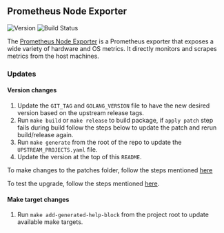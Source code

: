 ## **Prometheus Node Exporter**
![Version](https://img.shields.io/badge/version-v1.8.2-blue)
![Build Status](https://codebuild.us-west-2.amazonaws.com/badges?uuid=eyJlbmNyeXB0ZWREYXRhIjoiVk9qbzVQdVlyQmVSNE44amtYY0U0YVJDM25yWnJjQlExd25ycDZQWnU1czlVMGt5M2hWMDBSaWlSL1JVU0cwMXBQeUIzczlkWkRZWVhleUpBWFdkOUY4PSIsIml2UGFyYW1ldGVyU3BlYyI6Im1nbzJUbTE1ZUN5SmowN2EiLCJtYXRlcmlhbFNldFNlcmlhbCI6MX0%3D&branch=main)

The [Prometheus Node Exporter](https://github.com/prometheus/node_exporter) is a Prometheus exporter that exposes a wide variety of hardware and OS metrics. It directly monitors and scrapes metrics from the host machines.

### Updates

#### Version changes
1. Update the `GIT_TAG` and `GOLANG_VERSION` file to have the new desired version based on the upstream release tags.
2. Run `make build` or `make release` to build package, if `apply patch` step fails during build follow the  steps below to update the patch and rerun build/release again.
3. Run `make generate` from the root of the repo to update the `UPSTREAM_PROJECTS.yaml` file.
4. Update the version at the top of this `README`.


To make changes to the patches folder, follow the steps mentioned [here](https://github.com/aws/eks-anywhere-build-tooling/blob/main/docs/development/packages/update-helm-charts.md#generate-patch-files)

To test the upgrade, follow the steps mentioned [here](https://github.com/aws/eks-anywhere-build-tooling/blob/main/docs/development/packages/update-helm-charts.md#Testing).

#### Make target changes
1. Run `make add-generated-help-block` from the project root to update available make targets.
